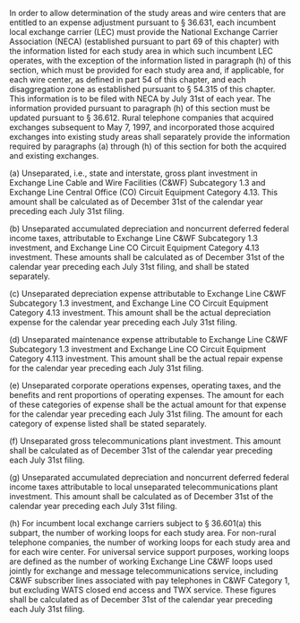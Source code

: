 In order to allow determination of the study areas and wire centers that are entitled to an expense adjustment pursuant to § 36.631, each incumbent local exchange carrier (LEC) must provide the National Exchange Carrier Association (NECA) (established pursuant to part 69 of this chapter) with the information listed for each study area in which such incumbent LEC operates, with the exception of the information listed in paragraph (h) of this section, which must be provided for each study area and, if applicable, for each wire center, as defined in part 54 of this chapter, and each disaggregation zone as established pursuant to § 54.315 of this chapter. This information is to be filed with NECA by July 31st of each year. The information provided pursuant to paragraph (h) of this section must be updated pursuant to § 36.612. Rural telephone companies that acquired exchanges subsequent to May 7, 1997, and incorporated those acquired exchanges into existing study areas shall separately provide the information required by paragraphs (a) through (h) of this section for both the acquired and existing exchanges.

(a) Unseparated, i.e., state and interstate, gross plant investment in Exchange Line Cable and Wire Facilities (C&WF) Subcategory 1.3 and Exchange Line Central Office (CO) Circuit Equipment Category 4.13. This amount shall be calculated as of December 31st of the calendar year preceding each July 31st filing.

(b) Unseparated accumulated depreciation and noncurrent deferred federal income taxes, attributable to Exchange Line C&WF Subcategory 1.3 investment, and Exchange Line CO Circuit Equipment Category 4.13 investment. These amounts shall be calculated as of December 31st of the calendar year preceding each July 31st filing, and shall be stated separately.

(c) Unseparated depreciation expense attributable to Exchange Line C&WF Subcategory 1.3 investment, and Exchange Line CO Circuit Equipment Category 4.13 investment. This amount shall be the actual depreciation expense for the calendar year preceding each July 31st filing.

(d) Unseparated maintenance expense attributable to Exchange Line C&WF Subcategory 1.3 investment and Exchange Line CO Circuit Equipment Category 4.113 investment. This amount shall be the actual repair expense for the calendar year preceding each July 31st filing.

(e) Unseparated corporate operations expenses, operating taxes, and the benefits and rent proportions of operating expenses. The amount for each of these categories of expense shall be the actual amount for that expense for the calendar year preceding each July 31st filing. The amount for each category of expense listed shall be stated separately.

(f) Unseparated gross telecommunications plant investment. This amount shall be calculated as of December 31st of the calendar year preceding each July 31st filing.

(g) Unseparated accumulated depreciation and noncurrent deferred federal income taxes attributable to local unseparated telecommunications plant investment. This amount shall be calculated as of December 31st of the calendar year preceding each July 31st filing.

(h) For incumbent local exchange carriers subject to § 36.601(a) this subpart, the number of working loops for each study area.  For non-rural telephone companies, the number of working loops for each study area and for each wire center. For universal service support purposes, working loops are defined as the number of working Exchange Line C&WF loops used jointly for exchange and message telecommunications service, including C&WF subscriber lines associated with pay telephones in C&WF Category 1, but excluding WATS closed end access and TWX service. These figures shall be calculated as of December 31st of the calendar year preceding each July 31st filing.

